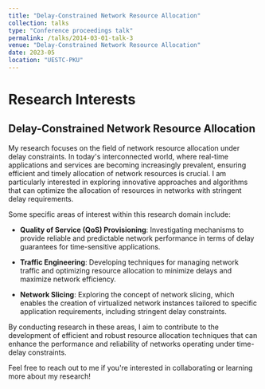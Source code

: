 ```yaml
---
title: "Delay-Constrained Network Resource Allocation"
collection: talks
type: "Conference proceedings talk"
permalink: /talks/2014-03-01-talk-3
venue: "Delay-Constrained Network Resource Allocation"
date: 2023-05
location: "UESTC-PKU"
---
```


# Research Interests

## Delay-Constrained Network Resource Allocation

My research focuses on the field of network resource allocation under delay constraints. In today's interconnected world, where real-time applications and services are becoming increasingly prevalent, ensuring efficient and timely allocation of network resources is crucial. I am particularly interested in exploring innovative approaches and algorithms that can optimize the allocation of resources in networks with stringent delay requirements.

Some specific areas of interest within this research domain include:

- **Quality of Service (QoS) Provisioning**: Investigating mechanisms to provide reliable and predictable network performance in terms of delay guarantees for time-sensitive applications.

- **Traffic Engineering**: Developing techniques for managing network traffic and optimizing resource allocation to minimize delays and maximize network efficiency.

- **Network Slicing**: Exploring the concept of network slicing, which enables the creation of virtualized network instances tailored to specific application requirements, including stringent delay constraints.

By conducting research in these areas, I aim to contribute to the development of efficient and robust resource allocation techniques that can enhance the performance and reliability of networks operating under time-delay constraints.

Feel free to reach out to me if you're interested in collaborating or learning more about my research!
